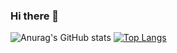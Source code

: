### Hi there 👋


![Anurag's GitHub stats](https://github-readme-stats.vercel.app/api?username=Jominhui&show_icons=true&theme=tokyonight)
[![Top Langs](https://github-readme-stats.vercel.app/api/top-langs/?username=Jominhui&layout=compact&theme=tokyonight)](https://github.com/anuraghazra/github-readme-stats)

<!--
**Jominhui/Jominhui** is a ✨ _special_ ✨ repository because its `README.md` (this file) appears on your GitHub profile.

Here are some ideas to get you started:

- 🔭 I’m currently working on ...
- 🌱 I’m currently learning ...
- 👯 I’m looking to collaborate on ...
- 🤔 I’m looking for help with ...
- 💬 Ask me about ...
- 📫 How to reach me: ...
- 😄 Pronouns: ...
- ⚡ Fun fact: ...
-->
